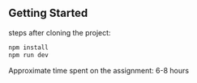 ## Getting Started

steps after cloning the project:

```bash
npm install
npm run dev
```

Approximate time spent on the assignment:
6-8 hours
